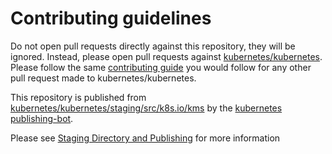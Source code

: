# Contributing guidelines

Do not open pull requests directly against this repository, they will be ignored. Instead, please open pull requests against [kubernetes/kubernetes](https://git.github.com/sanposhiho/kubernetes/). Please follow the same [contributing guide](https://git.github.com/sanposhiho/kubernetes/CONTRIBUTING.md) you would follow for any other pull request made to kubernetes/kubernetes.

This repository is published from [kubernetes/kubernetes/staging/src/k8s.io/kms](https://git.github.com/sanposhiho/kubernetes/staging/src/k8s.io/kms) by the [kubernetes publishing-bot](https://git.k8s.io/publishing-bot).

Please see [Staging Directory and Publishing](https://git.k8s.io/community/contributors/devel/sig-architecture/staging.md) for more information
